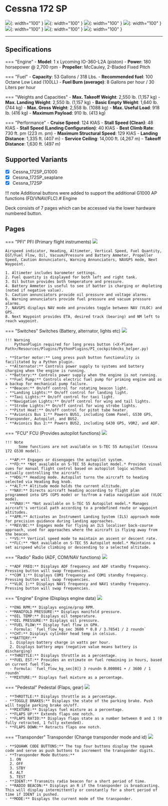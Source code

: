 # Cessna 172 SP

![](../../assets/images/pfi.png){: width="100" }
![](../../assets/images/switches.png){: width="100" }
![](../../assets/images/fcu.png){: width="100" }
![](../../assets/images/radio.png){: width="100" }
![](../../assets/images/engine.png){: width="100" }
![](../../assets/images/pedestal.png){: width="100" }
![](../../assets/images/transponder.png){: width="100" }

----

## Specifications

=== "Engine"
    - **Model**: 1 x Lycoming IO-360-L2A (piston)
    - **Power**: 180 horsepower @ 2,700 rpm
    - **Propeller**: McCauley, 2-Bladed Fixed Pitch

=== "Fuel"
    - **Capacity**: 53 Gallons / 318 Lbs.
    - **Recommended fuel**: 100 Octane Low Lead (100LL)
    - **Fuel Burn (average)**: 8 Gallons per hour / 30 Liters per hour

=== "Weights and Capacities"
    - **Max. Takeoff Weight**: 2,550 lb. (1,157 kg)
    - **Max. Landing Weight**: 2,550 lb. (1,157 kg)
    - **Basic Empty Weight**: 1,640 lb. (744 kg)
    - **Max. Gross Weight**: 2,558 lb. (1088 kg)
    - **Max. Useful Load**: 918 lb. (416 kg)
    - **Maximum Payload**: 910 lb. (413 kg)

=== "Performance"
    - **Cruise Speed**: 124 KIAS
    - **Stall Speed (Clean)**: 48 KIAS
    - **Stall Speed (Landing Configuration)**: 40 KIAS
    - **Best Climb Rate**: 730 ft. pm (223 m. pm)
    - **Maximum Structural Speed**: 129 KIAS
    - **Landing Distance**: 1,335 ft. (407 m)
    - **Service Ceiling**: 14,000 ft. (4,267 m)
    - **Takeoff Distance**: 1,630 ft. (497 m)


## Supported Variants 
- [x] Cessna_172SP_G1000
- [x] Cessna_172SP_seaplane
- [x] Cessna_172SP

!!! note
    Additional buttons were added to support the additional G1000 AP functions (FD/VNAV/FLC).# Engine


Deck consists of 7 pages which can be accessed via the lower hardware numbered button.

## Pages
=== "PFI"
    PFI (Primary flight instruments)
    ![](../../assets/images/pfi.png)

    Airspeed indicator, Heading, Altimeter, Vertical Speed, Fuel Quantity, EGT/Fuel Flow, Oil, Vacuum/Pressure and Battery Ammeter, Propeller Speed, Caution Annunciators, Warning Annunciators, NAVGPS mode, Next Waypoint.

    1. Altimeter includes barometer settings.
    2. Fuel quantity is displayed for both left and right tank.
    3. Oil button provides both temperature and pressure.
    4. Battery Ammeter is useful to see if batter is charging or depleting (noted if negative value).
    5. Caution annunciators provide oil pressure and voltage alarms.
    6. Warning annunciators provide fuel pressure and vacuum pressure alarms.
    7. NAVGPS displays NAV mode and provides toggle between NAV (VLOC) and GPS.
    8. Next Waypoint provides ETA, desired track (bearing) and NM left to reach waypoint.

=== "Switches"
    Switches (Battery, alternator, lights etc)
    ![](../../assets/images/switches.png)

    !!! Warning
        PythonPlugin required for long press button (<X-Plane Path>/Resources/Plugins/PythonPlugins/PI_cockpitdecks_helper.py)

    - **Starter motor:** Long press push button functionality is facilitated by a Python plugin.
    - **Alternator:** Controls power supply to systems and battery charging when the engine is running.
    - **Battery:** Controls power supply when the engine is not running.
    - **Fuel Pump:** Controls electric fuel pump for priming engine and as a backup for mechanical pump failure.
    - **Beacon:** On/off control for rotating beacon light.
    - **Landing Lights:** On/off control for landing light.
    - **Taxi Lights:** On/off control for taxi light.
    - **Navigation Lights:** On/off control for wing and tail lights.
    - **Strobe Lights:** On/off control for wing strobe lights.
    - **Pitot Heat:** On/off control for pitot tube heater.
    - **Avionics Bus 1:** Powers BUS1, including Comm Panel, G530 GPS, Transponder, Autopilot, and BUS2.
    - **Avionics Bus 2:** Powers BUS2, including G430 GPS, VOR2, and ADF.


=== "FCU"
    FCU (Provides autopilot functions)
    ![](../../assets/images/fcu.png)

    !!! Note
          Some functions are not available on S-TEC 55 Autopilot (Cessna 172 G530 model).

    - **AP:** Engages or disengages the autopilot system.
    - **FD:** *Not available on S-TEC 55 Autopilot model.* Provides visual cues for manual flight control based on autopilot logic without actually controlling the aircraft.
    - **HDG:** Heading mode. Autopilot turns the aircraft to heading selected via Heading Bug knob.
    - **ALT:** Altitude mode holds the current altitude.
    - **NAV:** Directs aircraft heading according to flight plan programmed into GPS (GPS mode) or to/from a radio navigation aid (VLOC mode).
    - **VNAV:** *Not available on S-TEC 55 Autopilot model.* Manages aircraft's vertical path according to a predefined route or waypoint altitudes.
    - **APR:** Activates an Instrument Landing System (ILS) approach mode for precision guidance during landing approaches.
    - **REV/BC:** Engages mode for flying an ILS localiser back-course approach, used for approaches where the aircraft is flying away from the beacon.
    - **VS:** Vertical speed mode to maintain an ascent or descent rate.
    - **FLC:** *Not available on S-TEC 55 Autopilot model.* Maintains a set airspeed while climbing or descending to a selected altitude.


=== "Radio"
    Radio (ADF, COM/NAV functions)
    ![](../../assets/images/radio.png)

    - **ADF FREQ:** Displays ADF frequency and ADF standby frequency. Pressing button will swap frequencies.
    - **COM 1:** Displays COM1 frequency and COM1 standby frequency. Pressing button will swap frequencies.
    - **VLOC 1:** Displays NAV1 frequency and NAV1 standby frequency. Pressing button will swap frequencies.


=== "Engine"
    Engine (Displays engine data)
    ![](../../assets/images/engine.png)

    - **ENG RPM:** Displays engine/prop RPM.
    - **MANIFOLD PRESSURE:** Displays manifold pressure.
    - **OIL TEMP:** Displays oil temperature.
    - **OIL PRESSURE:** Displays oil pressure.
    - **FUEL FLOW:** Display fuel flow in GPH.
      - Formula: `fuel_flow_kg_sec 3600 * 0.8 / 3.78541 / 2 roundn`
    - **CHT:** Displays cylinder head temp in celsius.
    - **BATTERY:**
      1. Displays battery charge in watts per hour.
      2. Displays battery amps (negative value means battery is discharging)
    - **THROTTLE:** Displays throttle as a percentage.
    - **FUEL EST:** Provides an estimate on fuel remaining in hours, based on current fuel flow.
      - Formula: `fuel_flow_kg_sec[0]} 3 roundn 0.000001 + / 3600 / 1 roundn`
    - **MIXTURE:** Displays fuel mixture as a percentage.

=== "Pedestal"
    Pedestal (Flaps, gear)
    ![](../../assets/images/pedestal.png)

    - **THROTTLE:** Displays throttle as a percentage.
    - **TOGGLE BRAKES:** Displays the state of the parking brake. Push will toggle parking brake on/off.
    - **MIXTURE:** Displays fuel mixture as a percentage.
    - **FLAPS UP:** Extends flaps one notch.
    - **FLAPS RATIO:** Displays flaps state as a number between 0 and 1 (0 fully retracted, 1 fully extended).
    - **FLAPS DOWN:** Retracts flaps one notch.

=== "Transponder"
    Transponder (Change transponder mode and id)
    ![](../../assets/images/transponder.png)

    - **SQUAWK CODE BUTTONS:** The top four buttons display the squawk code and serve as push buttons to increment the transponder digits.
    - **Transponder Mode Buttons:**
      1. ON
      2. OFF
      3. STBY
      4. ALT
      5. TEST
    - **IDENT:** Transmits radio beacon for a short period of time.
    - **RADIO BEACON:** Displays an R if the transponder is broadcasting. This will display intermittently or constantly for a short period of time if IDENT is pushed.
    - **MODE:** Displays the current mode of the transponder.


